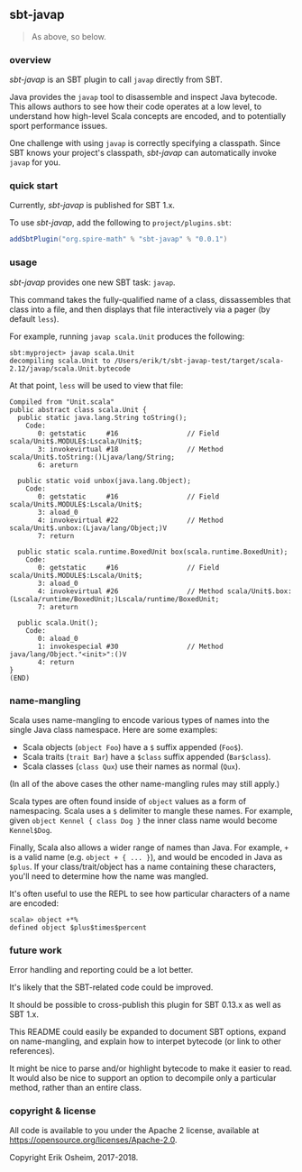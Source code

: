 ## sbt-javap

> As above, so below.

### overview

*sbt-javap* is an SBT plugin to call `javap` directly from SBT.

Java provides the `javap` tool to disassemble and inspect Java
bytecode. This allows authors to see how their code operates at a low
level, to understand how high-level Scala concepts are encoded, and to
potentially sport performance issues.

One challenge with using `javap` is correctly specifying a classpath.
Since SBT knows your project's classpath, *sbt-javap* can
automatically invoke `javap` for you.

### quick start

Currently, *sbt-javap* is published for SBT 1.x.

To use *sbt-javap*, add the following to `project/plugins.sbt`:

```scala
addSbtPlugin("org.spire-math" % "sbt-javap" % "0.0.1")
```

### usage

*sbt-javap* provides one new SBT task: `javap`.

This command takes the fully-qualified name of a class, dissassembles
that class into a file, and then displays that file interactively via
a pager (by default `less`).

For example, running `javap scala.Unit` produces the following:

```
sbt:myproject> javap scala.Unit
decompiling scala.Unit to /Users/erik/t/sbt-javap-test/target/scala-2.12/javap/scala.Unit.bytecode
```

At that point, `less` will be used to view that file:

```
Compiled from "Unit.scala"
public abstract class scala.Unit {
  public static java.lang.String toString();
    Code:
       0: getstatic     #16                 // Field scala/Unit$.MODULE$:Lscala/Unit$;
       3: invokevirtual #18                 // Method scala/Unit$.toString:()Ljava/lang/String;
       6: areturn

  public static void unbox(java.lang.Object);
    Code:
       0: getstatic     #16                 // Field scala/Unit$.MODULE$:Lscala/Unit$;
       3: aload_0
       4: invokevirtual #22                 // Method scala/Unit$.unbox:(Ljava/lang/Object;)V
       7: return

  public static scala.runtime.BoxedUnit box(scala.runtime.BoxedUnit);
    Code:
       0: getstatic     #16                 // Field scala/Unit$.MODULE$:Lscala/Unit$;
       3: aload_0
       4: invokevirtual #26                 // Method scala/Unit$.box:(Lscala/runtime/BoxedUnit;)Lscala/runtime/BoxedUnit;
       7: areturn

  public scala.Unit();
    Code:
       0: aload_0
       1: invokespecial #30                 // Method java/lang/Object."<init>":()V
       4: return
}
(END)
```

### name-mangling

Scala uses name-mangling to encode various types of names into the
single Java class namespace. Here are some examples:

 * Scala objects (`object Foo`) have a `$` suffix appended (`Foo$`).
 * Scala traits (`trait Bar`) have a `$class` suffix appended (`Bar$class`).
 * Scala classes (`class Qux`) use their names as normal (`Qux`).

(In all of the above cases the other name-mangling rules may still apply.)

Scala types are often found inside of `object` values as a form of
namespacing. Scala uses a `$` delimiter to mangle these names. For
example, given `object Kennel { class Dog }` the inner class name
would become `Kennel$Dog`.

Finally, Scala also allows a wider range of names than Java. For
example, `+` is a valid name (e.g. `object + { ... }`), and would be
encoded in Java as `$plus`. If your class/trait/object has a name
containing these characters, you'll need to determine how the name was
mangled.

It's often useful to use the REPL to see how particular characters of
a name are encoded:

```
scala> object +*%
defined object $plus$times$percent
```

### future work

Error handling and reporting could be a lot better.

It's likely that the SBT-related code could be improved.

It should be possible to cross-publish this plugin for SBT 0.13.x as
well as SBT 1.x.

This README could easily be expanded to document SBT options, expand
on name-mangling, and explain how to interpet bytecode (or link to
other references).

It might be nice to parse and/or highlight bytecode to make it easier
to read. It would also be nice to support an option to decompile only
a particular method, rather than an entire class.

### copyright & license

All code is available to you under the Apache 2 license, available at
https://opensource.org/licenses/Apache-2.0.

Copyright Erik Osheim, 2017-2018.
